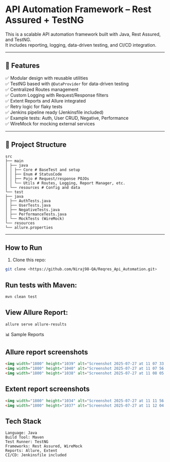 # API Automation Framework – Rest Assured + TestNG

This is a scalable API automation framework built with Java, Rest Assured, and TestNG.  
It includes reporting, logging, data-driven testing, and CI/CD integration.

---

## 📌 Features
✅ Modular design with reusable utilities  
✅ TestNG based with `@DataProvider` for data-driven testing  
✅ Centralized Routes management  
✅ Custom Logging with Request/Response filters  
✅ Extent Reports and Allure integrated  
✅ Retry logic for flaky tests  
✅ Jenkins pipeline ready (Jenkinsfile included)  
✅ Example tests: Auth, User CRUD, Negative, Performance  
✅ WireMock for mocking external services

---

## 📂 Project Structure
```
src
├── main
│ ├── java
│ │ ├── Core # BaseTest and setup
│ │ ├── Enum # StatusCode
│ │ ├── Pojo # Request/response POJOs
│ │ └── Utils # Routes, Logging, Report Manager, etc.
│ └── resources # Config and data
└── test
├── java
│ ├── AuthTests.java
│ ├── UserTests.java
│ ├── NegativeTests.java
│ ├── PerformanceTests.java
│ └── MockTests (WireMock)
└── resources
└── allure.properties
```
---

## How to Run
1. Clone this repo:

```bash
git clone <https://github.com/Niraj98-QA/Reqres_Api_Automation.git>
```

## Run tests with Maven:

```bash
mvn clean test
```

## View Allure Report:

```bash
allure serve allure-results
```
📊 Sample Reports

## Allure report screenshots

```markdown
<img width="1800" height="1039" alt="Screenshot 2025-07-27 at 11 07 33 AM" src="https://github.com/user-attachments/assets/03600886-68e9-4d70-b58a-ea3da451f3c1" />
<img width="1800" height="1040" alt="Screenshot 2025-07-27 at 11 07 56 AM" src="https://github.com/user-attachments/assets/af00af40-caf8-4ca3-aff9-dbcef4fb9f4a" />
<img width="1800" height="1038" alt="Screenshot 2025-07-27 at 11 08 05 AM" src="https://github.com/user-attachments/assets/f2664995-aa19-48a9-8f3a-adfde0de6ae4" />
```

## Extent report screenshots
```markdown
<img width="1800" height="1034" alt="Screenshot 2025-07-27 at 11 11 56 AM" src="https://github.com/user-attachments/assets/62d859cf-3c14-490c-b3ae-9bdcc48c3844" />
<img width="1800" height="1037" alt="Screenshot 2025-07-27 at 11 12 04 AM" src="https://github.com/user-attachments/assets/11127d9a-bda9-42ef-ae5b-905f566c51b4" />
```

## Tech Stack
```
Language: Java
Build Tool: Maven
Test Runner: TestNG
Frameworks: Rest Assured, WireMock
Reports: Allure, Extent
CI/CD: Jenkinsfile included
```
